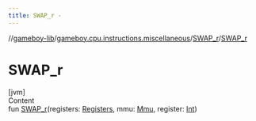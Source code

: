 ```yaml
---
title: SWAP_r -
---
```

//[gameboy-lib](../../index.md)/[gameboy.cpu.instructions.miscellaneous](../index.md)/[SWAP_r](index.md)/[SWAP_r](-s-w-a-p_r.md)



# SWAP_r  
[jvm]  
Content  
fun [SWAP_r](-s-w-a-p_r.md)(registers: [Registers](../../gameboy.cpu/-registers/index.md), mmu: [Mmu](../../gameboy.memory/-mmu/index.md), register: [Int](https://kotlinlang.org/api/latest/jvm/stdlib/kotlin/-int/index.html))  



